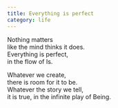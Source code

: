 ```yaml
---
title: Everything is perfect
category: life
---
```


Nothing matters  
like the mind thinks it does.  
Everything is perfect,  
in the flow of Is.

Whatever we create,  
there is room for it to be.  
Whatever the story we tell,  
it is true, in the infinite play of Being.
